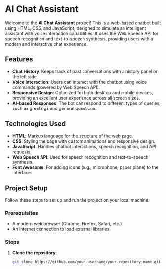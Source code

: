 # AI Chat Assistant

Welcome to the **AI Chat Assistant** project! This is a web-based chatbot built using HTML, CSS, and JavaScript, designed to simulate an intelligent assistant with voice interaction capabilities. It uses the Web Speech API for speech recognition and text-to-speech synthesis, providing users with a modern and interactive chat experience.

## Features

- **Chat History**: Keeps track of past conversations with a history panel on the left side.
- **Voice Interaction**: Users can interact with the chatbot using voice commands (powered by Web Speech API).
- **Responsive Design**: Optimized for both desktop and mobile devices, providing an excellent user experience across all screen sizes.
- **AI-based Responses**: The bot can respond to different types of queries, such as greetings and general questions.

## Technologies Used

- **HTML**: Markup language for the structure of the web page.
- **CSS**: Styling the page with custom animations and responsive design.
- **JavaScript**: Handles chatbot interactions, speech recognition, and API requests.
- **Web Speech API**: Used for speech recognition and text-to-speech synthesis.
- **Font Awesome**: For adding icons (e.g., microphone, paper plane) to the interface.

## Project Setup

Follow these steps to set up and run the project on your local machine:

### Prerequisites

- A modern web browser (Chrome, Firefox, Safari, etc.)
- An internet connection to load external libraries

### Steps

1. **Clone the repository**:

   ```bash
   git clone https://github.com/your-username/your-repository-name.git
